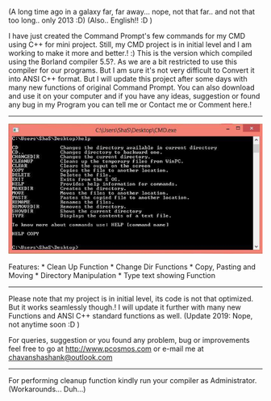 (A long time ago in a galaxy far, far away...  nope, not that far.. and not that too long.. only 2013 :D) (Also.. English!! :D )

I have just created the Command Prompt's few commands for my CMD using C++ for mini project. Still, my CMD project is in initial level and I am working to make it more and better.! :) This is the version which compiled using the Borland compiler 5.5?. As we are a bit restricted to use this compiler for our programs. But I am sure it's not very difficult to Convert it into ANSI C++ format. But I will update this project after some days with many new functions of original Command Prompt. You can also download and use it on your computer and if you have any ideas, suggestion or found any bug in my Program you can tell me or Contact me or Comment here.!
_______________________________________________________
![alt text](1.jpg)

Features:
    * Clean Up Function
    * Change Dir Functions
    * Copy, Pasting and Moving
    * Directory Manipulation
    * Type text showing Function
_______________________________________________________
Please note that my project is in initial level, its code is not that optimized. But it works seamlessly though.! I will update it further with many new Functions and ANSI C++ standard functions as well. (Update 2019: Nope, not anytime soon :D )

For queries, suggestion or you found any problem, bug or improvements feel free to go at http://www.pcosmos.com or 
e-mail me at chavanshashank@outlook.com

_______________________________________________________
For performing cleanup function kindly run your compiler as Administrator. (Workarounds... Duh...)
